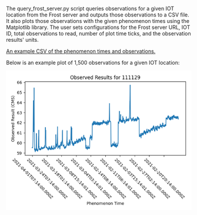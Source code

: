 The query_frost_server.py script queries observations for a given IOT location from the Frost server and
outputs those observations to a CSV file. It also plots those observations with the
given phenomenon times using the Matplotlib library. The user sets configurations
for the Frost server URL, IOT ID, total observations to read, number of plot time ticks,
and the observation results' units.

[An example CSV of the phenomenon times and observations.](example_results/out.csv)

Below is an example plot of 1,500 observations for a given IOT location: 

![Plot](example_results/Observed_Resuts_for_111129.png?raw=true "Title")
